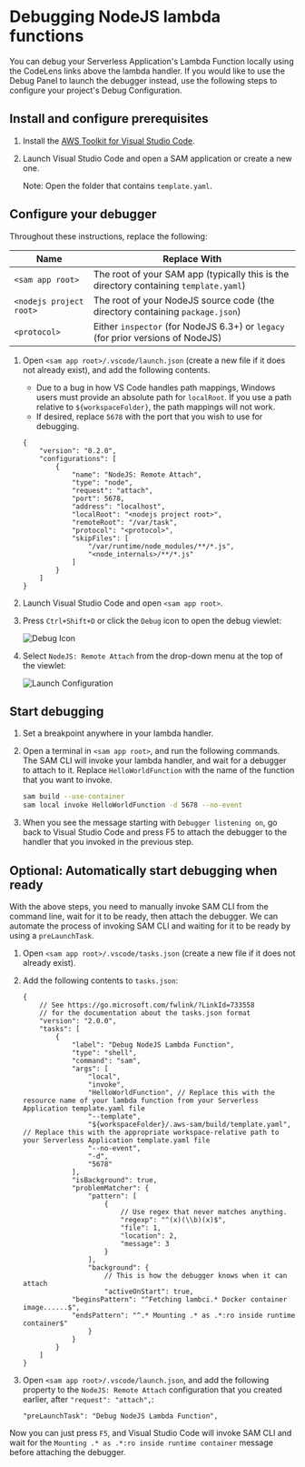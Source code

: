 # Debugging NodeJS lambda functions

You can debug your Serverless Application's Lambda Function locally using the CodeLens links above the lambda handler. If you would like to use the Debug Panel to launch the debugger instead, use the following steps to configure your project's Debug Configuration.

## Install and configure prerequisites

1. Install the [AWS Toolkit for Visual Studio Code](https://docs.aws.amazon.com/toolkit-for-vscode/latest/userguide/setup-toolkit.html).
2. Launch Visual Studio Code and open a SAM application or create a new one. <!-- TODO: Link to separate doc with instructions. -->

    Note: Open the folder that contains `template.yaml`.

## Configure your debugger

Throughout these instructions, replace the following:

|Name|Replace With|
|-|-|
|`<sam app root>`|The root of your SAM app (typically this is the directory containing `template.yaml`)|
|`<nodejs project root>`|The root of your NodeJS source code (the directory containing `package.json`)|
|`<protocol>`|Either `inspector` (for NodeJS 6.3+) or `legacy` (for prior versions of NodeJS)|

1. Open `<sam app root>/.vscode/launch.json` (create a new file if it does not already exist), and add the following contents.

    * Due to a bug in how VS Code handles path mappings, Windows users must provide an absolute path for `localRoot`. If you use a path relative to `${workspaceFolder}`, the path mappings will not work.
    * If desired, replace `5678` with the port that you wish to use for debugging.

    ```jsonc
    {
        "version": "0.2.0",
        "configurations": [
            {
                "name": "NodeJS: Remote Attach",
                "type": "node",
                "request": "attach",
                "port": 5678,
                "address": "localhost",
                "localRoot": "<nodejs project root>",
                "remoteRoot": "/var/task",
                "protocol": "<protocol>",
                "skipFiles": [
                    "/var/runtime/node_modules/**/*.js",
                    "<node_internals>/**/*.js"
                ]
            }
        ]
    }
    ```

2. Launch Visual Studio Code and open `<sam app root>`.
3. Press `Ctrl+Shift+D` or click the `Debug` icon to open the debug viewlet:

    ![Debug Icon](./images/view_debug.png)

4. Select `NodeJS: Remote Attach` from the drop-down menu at the top of the viewlet:

    ![Launch Configuration](./images/select_launch_config.png)

## Start debugging

1. Set a breakpoint anywhere in your lambda handler.
2. Open a terminal in `<sam app root>`, and run the following commands. The SAM CLI will invoke your lambda handler, and wait for a debugger to attach to it. Replace `HelloWorldFunction` with the name of the function that you want to invoke.

    ```bash
    sam build --use-container
    sam local invoke HelloWorldFunction -d 5678 --no-event
    ```

3. When you see the message starting with `Debugger listening on`, go back to Visual Studio Code and press F5 to attach the debugger to the handler that you invoked in the previous step.

## Optional: Automatically start debugging when ready

With the above steps, you need to manually invoke SAM CLI from the command line, wait for it to be ready, then attach the debugger. We can automate the process of invoking SAM CLI and waiting for it to be ready by using a `preLaunchTask`.

1. Open `<sam app root>/.vscode/tasks.json` (create a new file if it does not already exist).
2. Add the following contents to `tasks.json`:

    ```jsonc
    {
        // See https://go.microsoft.com/fwlink/?LinkId=733558
        // for the documentation about the tasks.json format
        "version": "2.0.0",
        "tasks": [
            {
                "label": "Debug NodeJS Lambda Function",
                "type": "shell",
                "command": "sam",
                "args": [
                    "local",
                    "invoke",
                    "HelloWorldFunction", // Replace this with the resource name of your lambda function from your Serverless Application template.yaml file
                    "--template",
                    "${workspaceFolder}/.aws-sam/build/template.yaml", // Replace this with the appropriate workspace-relative path to your Serverless Application template.yaml file
                    "--no-event",
                    "-d",
                    "5678"
                ],
                "isBackground": true,
                "problemMatcher": {
                    "pattern": [
                        {
                            // Use regex that never matches anything.
                            "regexp": "^(x)(\\b)(x)$",
                            "file": 1,
                            "location": 2,
                            "message": 3
                        }
                    ],
                    "background": {
                        // This is how the debugger knows when it can attach
                        "activeOnStart": true,
                "beginsPattern": "^Fetching lambci.* Docker container image......$",
                "endsPattern": "^.* Mounting .* as .*:ro inside runtime container$"
                    }
                }
            }
        ]
    }
    ```

3. Open `<sam app root>/.vscode/launch.json`, and add the following property to the `NodeJS: Remote Attach` configuration that you created earlier, after `"request": "attach",`:

    ```jsonc
    "preLaunchTask": "Debug NodeJS Lambda Function",
    ```

Now you can just press `F5`, and Visual Studio Code will invoke SAM CLI and wait for the `Mounting .* as .*:ro inside runtime container` message before attaching the debugger.